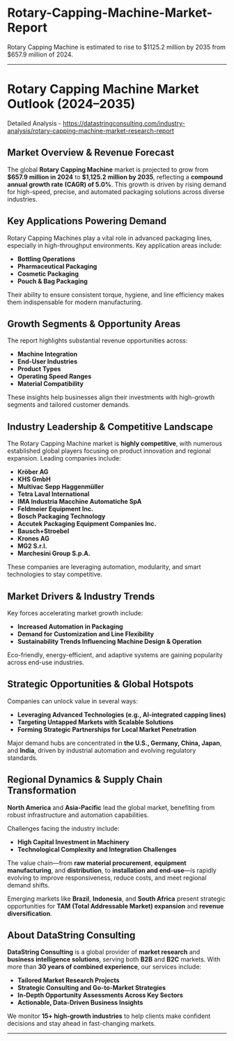 # Rotary-Capping-Machine-Market-Report

Rotary Capping Machine is estimated to rise to $1125.2 million by 2035 from $657.9 million of 2024.

---

# **Rotary Capping Machine Market Outlook (2024–2035)**

Detailed Analysis - https://datastringconsulting.com/industry-analysis/rotary-capping-machine-market-research-report

## **Market Overview & Revenue Forecast**

The global **Rotary Capping Machine** market is projected to grow from **\$657.9 million in 2024** to **\$1,125.2 million by 2035**, reflecting a **compound annual growth rate (CAGR) of 5.0%**. This growth is driven by rising demand for high-speed, precise, and automated packaging solutions across diverse industries.

## **Key Applications Powering Demand**

Rotary Capping Machines play a vital role in advanced packaging lines, especially in high-throughput environments. Key application areas include:

* **Bottling Operations**
* **Pharmaceutical Packaging**
* **Cosmetic Packaging**
* **Pouch & Bag Packaging**

Their ability to ensure consistent torque, hygiene, and line efficiency makes them indispensable for modern manufacturing.

## **Growth Segments & Opportunity Areas**

The report highlights substantial revenue opportunities across:

* **Machine Integration**
* **End-User Industries**
* **Product Types**
* **Operating Speed Ranges**
* **Material Compatibility**

These insights help businesses align their investments with high-growth segments and tailored customer demands.

## **Industry Leadership & Competitive Landscape**

The Rotary Capping Machine market is **highly competitive**, with numerous established global players focusing on product innovation and regional expansion. Leading companies include:

* **Kröber AG**
* **KHS GmbH**
* **Multivac Sepp Haggenmüller**
* **Tetra Laval International**
* **IMA Industria Macchine Automatiche SpA**
* **Feldmeier Equipment Inc.**
* **Bosch Packaging Technology**
* **Accutek Packaging Equipment Companies Inc.**
* **Bausch+Stroebel**
* **Krones AG**
* **MG2 S.r.l.**
* **Marchesini Group S.p.A.**

These companies are leveraging automation, modularity, and smart technologies to stay competitive.

## **Market Drivers & Industry Trends**

Key forces accelerating market growth include:

* **Increased Automation in Packaging**
* **Demand for Customization and Line Flexibility**
* **Sustainability Trends Influencing Machine Design & Operation**

Eco-friendly, energy-efficient, and adaptive systems are gaining popularity across end-use industries.

## **Strategic Opportunities & Global Hotspots**

Companies can unlock value in several ways:

* **Leveraging Advanced Technologies (e.g., AI-integrated capping lines)**
* **Targeting Untapped Markets with Scalable Solutions**
* **Forming Strategic Partnerships for Local Market Penetration**

Major demand hubs are concentrated in **the U.S., Germany, China, Japan**, and **India**, driven by industrial automation and evolving regulatory standards.

## **Regional Dynamics & Supply Chain Transformation**

**North America** and **Asia-Pacific** lead the global market, benefiting from robust infrastructure and automation capabilities.

Challenges facing the industry include:

* **High Capital Investment in Machinery**
* **Technological Complexity and Integration Challenges**

The value chain—from **raw material procurement**, **equipment manufacturing**, and **distribution**, to **installation and end-use**—is rapidly evolving to improve responsiveness, reduce costs, and meet regional demand shifts.

Emerging markets like **Brazil**, **Indonesia**, and **South Africa** present strategic opportunities for **TAM (Total Addressable Market) expansion** and **revenue diversification**.

## **About DataString Consulting**

**DataString Consulting** is a global provider of **market research** and **business intelligence solutions**, serving both **B2B** and **B2C** markets. With more than **30 years of combined experience**, our services include:

* **Tailored Market Research Projects**
* **Strategic Consulting and Go-to-Market Strategies**
* **In-Depth Opportunity Assessments Across Key Sectors**
* **Actionable, Data-Driven Business Insights**

We monitor **15+ high-growth industries** to help clients make confident decisions and stay ahead in fast-changing markets.

---
